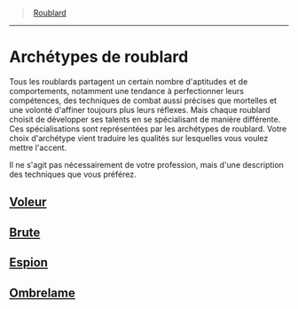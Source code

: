 ﻿---
!Generic
Id: rogue_hd.md#archétypes-de-roublard
ParentLink: rogue_hd.md#roublard
Name: Archétypes de roublard
ParentName: Roublard
NameLevel: 1
Attributes: {}
---
> [Roublard](hd_rogue.md)

---

# Archétypes de roublard

Tous les roublards partagent un certain nombre d'aptitudes et de comportements, notamment une tendance à perfectionner leurs compétences, des techniques de combat aussi précises que mortelles et une volonté d'affiner toujours plus leurs réflexes. Mais chaque roublard choisit de développer ses talents en se spécialisant de manière différente. Ces spécialisations sont représentées par les archétypes de roublard. Votre choix d'archétype vient traduire les qualités sur lesquelles vous voulez mettre l'accent.

Il ne s'agit pas nécessairement de votre profession, mais d'une description des techniques que vous préférez.

## [Voleur](hd_rogue_thief.md)

## [Brute](hd_rogue_brute.md)

## [Espion](hd_rogue_spy.md)

## [Ombrelame](hd_rogue_ombrelame.md)

